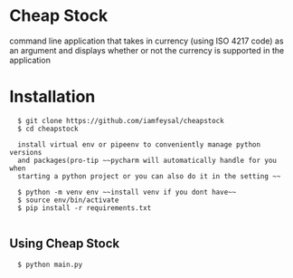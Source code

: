 # Cheap Stock
command line application that takes in currency (using ISO 4217 code) as an argument and displays whether or not the currency is supported in the application

# Installation
```
  $ git clone https://github.com/iamfeysal/cheapstock
  $ cd cheapstock

  install virtual env or pipeenv to conveniently manage python versions
  and packages(pro-tip ~~pycharm will automatically handle for you when
  starting a python project or you can also do it in the setting ~~

  $ python -m venv env ~~install venv if you dont have~~
  $ source env/bin/activate
  $ pip install -r requirements.txt 
 
```

## Using Cheap Stock
```
  $ python main.py
  
```
    